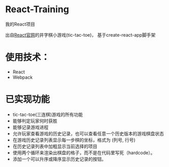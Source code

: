 # React-Training

我的React项目

出自[React官网](https://zh-hans.reactjs.org/tutorial/tutorial.html)的井字棋小游戏(tic-tac-toe)，
基于create-react-app脚手架

# 使用技术：
* React
* Webpack

# 已实现功能
* tic-tac-toe(三连棋)游戏的所有功能
* 能够判定玩家何时获胜
* 能够记录游戏进程
* 允许玩家查看游戏的历史记录，也可以查看任意一个历史版本的游戏棋盘状态
* 在游戏历史记录列表显示每一步棋的坐标，格式为 (列号, 行号)
* 在历史记录列表中加粗显示当前选择的项目
* 使用两个循环来渲染出棋盘的格子，而不是在代码里写死（hardcode）。
* 添加一个可以升序或降序显示历史记录的按钮。